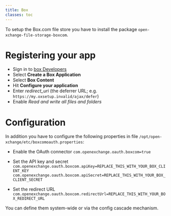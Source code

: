 ```yaml
---
title: Box
classes: toc
---
```


To setup the Box.com file store you have to install the package `open-xchange-file-storage-boxcom`.

# Registering your app

* Sign in to [box Developers](https://developers.box.com/)
* Select **Create a Box Application**
* Select **Box Content**
* Hit **Configure your application**
* Enter *redirect_uri* (the deferrer URL; e.g. `https://my.oxsetup.invalid/ajax/defer`)
* Enable _Read and write all files and folders_

# Configuration

In addition you have to configure the following properties in file `/opt/open-xchange/etc/boxcomoauth.properties`:

* Enable the OAuth connector
   `com.openexchange.oauth.boxcom=true`


* Set the API key and secret
  `com.openexchange.oauth.boxcom.apiKey=REPLACE_THIS_WITH_YOUR_BOX_CLIENT_KEY`
  `com.openexchange.oauth.boxcom.apiSecret=REPLACE_THIS_WITH_YOUR_BOX_CLIENT_SECRET`


* Set the redirect URL
  `com.openexchange.oauth.boxcom.redirectUrl=REPLACE_THIS_WITH_YOUR_BOX_REDIRECT_URL`


You can define them system-wide or via the config cascade mechanism.

